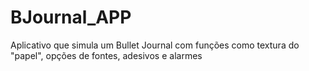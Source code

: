 # BJournal_APP
Aplicativo que simula um Bullet Journal com funções como textura do "papel", opções de fontes, adesivos e alarmes 
